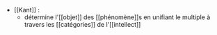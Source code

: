 - [[Kant]] :
	- détermine l'[[objet]] des [[phénomène]]s en unifiant le multiple à travers les [[catégories]] de l'[[intellect]]